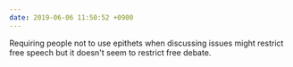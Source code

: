 ```yaml
---
date: 2019-06-06 11:50:52 +0900
---
```

Requiring people not to use epithets when discussing issues might restrict free speech but it doesn't seem to restrict free debate.
